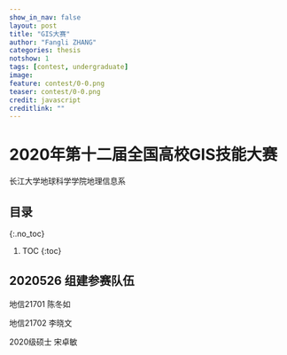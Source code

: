 ```yaml
---
show_in_nav: false
layout: post
title: "GIS大赛"
author: "Fangli ZHANG"
categories: thesis
notshow: 1
tags: [contest, undergraduate]
image:
feature: contest/0-0.png
teaser: contest/0-0.png
credit: javascript
creditlink: ""
---
```


# 2020年第十二届全国高校GIS技能大赛

长江大学地球科学学院地理信息系

## 目录
{:.no_toc}
1. TOC
{:toc}

## 2020526 组建参赛队伍
地信21701 陈冬如

地信21702 李晓文

2020级硕士 宋卓敏

<html>
<head>
    <meta charset="utf-8">
    <title>ECharts</title>
    <script src="http://api.map.baidu.com/api?v=2.0&ak=UQIbZ8RrepxcyoSARRWIrIxZNdSyt96f"></script>
    <script src="../echarts/echarts-master/dist/echarts.js"></script>
    <script src="../echarts/echarts-master/dist/extension/js/bmap.min.js"></script>
</head>
<body>
    <div id="main" style="width: 100%; height: 500px;"></div>
        <script type="text/javascript">
            var myChart = echarts.init(document.getElementById('main'));

            var data = [
               {name: '海门', value: 9},
               {name: '鄂尔多斯', value: 12},
               {name: '招远', value: 12},
               {name: '舟山', value: 12},
               {name: '齐齐哈尔', value: 14},
               {name: '盐城', value: 15},
               {name: '赤峰', value: 16},
               {name: '青岛', value: 18},
               {name: '乳山', value: 18},
               {name: '金昌', value: 19},
               {name: '泉州', value: 21},
               {name: '莱西', value: 21},
               {name: '日照', value: 21},
               {name: '胶南', value: 22},
               {name: '南通', value: 23},
               {name: '拉萨', value: 24},
               {name: '云浮', value: 24},
               {name: '梅州', value: 25},
               {name: '文登', value: 25},
               {name: '上海', value: 25},
               {name: '攀枝花', value: 25},
               {name: '威海', value: 25},
               {name: '承德', value: 25},
               {name: '厦门', value: 26},
               {name: '汕尾', value: 26},
               {name: '潮州', value: 26},
               {name: '丹东', value: 27},
               {name: '太仓', value: 27},
               {name: '曲靖', value: 27},
               {name: '烟台', value: 28},
               {name: '福州', value: 29},
               {name: '瓦房店', value: 30},
               {name: '即墨', value: 30},
               {name: '抚顺', value: 31},
               {name: '玉溪', value: 31},
               {name: '张家口', value: 31},
               {name: '阳泉', value: 31},
               {name: '莱州', value: 32},
               {name: '湖州', value: 32},
               {name: '汕头', value: 32},
               {name: '昆山', value: 33},
               {name: '宁波', value: 33},
               {name: '湛江', value: 33},
               {name: '揭阳', value: 34},
               {name: '荣成', value: 34},
               {name: '连云港', value: 35},
               {name: '葫芦岛', value: 35},
               {name: '常熟', value: 36},
               {name: '东莞', value: 36},
               {name: '河源', value: 36},
               {name: '淮安', value: 36},
               {name: '泰州', value: 36},
               {name: '南宁', value: 37},
               {name: '营口', value: 37},
               {name: '惠州', value: 37},
               {name: '江阴', value: 37},
               {name: '蓬莱', value: 37},
               {name: '韶关', value: 38},
               {name: '嘉峪关', value: 38},
               {name: '广州', value: 38},
               {name: '延安', value: 38},
               {name: '太原', value: 39},
               {name: '清远', value: 39},
               {name: '中山', value: 39},
               {name: '昆明', value: 39},
               {name: '寿光', value: 40},
               {name: '盘锦', value: 40},
               {name: '长治', value: 41},
               {name: '深圳', value: 41},
               {name: '珠海', value: 42},
               {name: '宿迁', value: 43},
               {name: '咸阳', value: 43},
               {name: '铜川', value: 44},
               {name: '平度', value: 44},
               {name: '佛山', value: 44},
               {name: '海口', value: 44},
               {name: '江门', value: 45},
               {name: '章丘', value: 45},
               {name: '肇庆', value: 46},
               {name: '大连', value: 47},
               {name: '临汾', value: 47},
               {name: '吴江', value: 47},
               {name: '石嘴山', value: 49},
               {name: '沈阳', value: 50},
               {name: '苏州', value: 50},
               {name: '茂名', value: 50},
               {name: '嘉兴', value: 51},
               {name: '长春', value: 51},
               {name: '胶州', value: 52},
               {name: '银川', value: 52},
               {name: '张家港', value: 52},
               {name: '三门峡', value: 53},
               {name: '锦州', value: 54},
               {name: '南昌', value: 54},
               {name: '柳州', value: 54},
               {name: '三亚', value: 54},
               {name: '自贡', value: 56},
               {name: '吉林', value: 56},
               {name: '阳江', value: 57},
               {name: '泸州', value: 57},
               {name: '西宁', value: 57},
               {name: '宜宾', value: 58},
               {name: '呼和浩特', value: 58},
               {name: '成都', value: 58},
               {name: '大同', value: 58},
               {name: '镇江', value: 59},
               {name: '桂林', value: 59},
               {name: '张家界', value: 59},
               {name: '宜兴', value: 59},
               {name: '北海', value: 60},
               {name: '西安', value: 61},
               {name: '金坛', value: 62},
               {name: '东营', value: 62},
               {name: '牡丹江', value: 63},
               {name: '遵义', value: 63},
               {name: '绍兴', value: 63},
               {name: '扬州', value: 64},
               {name: '常州', value: 64},
               {name: '潍坊', value: 65},
               {name: '重庆', value: 66},
               {name: '台州', value: 67},
               {name: '南京', value: 67},
               {name: '滨州', value: 70},
               {name: '贵阳', value: 71},
               {name: '无锡', value: 71},
               {name: '本溪', value: 71},
               {name: '克拉玛依', value: 72},
               {name: '渭南', value: 72},
               {name: '马鞍山', value: 72},
               {name: '宝鸡', value: 72},
               {name: '焦作', value: 75},
               {name: '句容', value: 75},
               {name: '北京', value: 79},
               {name: '徐州', value: 79},
               {name: '衡水', value: 80},
               {name: '包头', value: 80},
               {name: '绵阳', value: 80},
               {name: '乌鲁木齐', value: 84},
               {name: '枣庄', value: 84},
               {name: '杭州', value: 84},
               {name: '淄博', value: 85},
               {name: '鞍山', value: 86},
               {name: '溧阳', value: 86},
               {name: '库尔勒', value: 86},
               {name: '安阳', value: 90},
               {name: '开封', value: 90},
               {name: '济南', value: 92},
               {name: '德阳', value: 93},
               {name: '温州', value: 95},
               {name: '九江', value: 96},
               {name: '邯郸', value: 98},
               {name: '临安', value: 99},
               {name: '兰州', value: 99},
               {name: '沧州', value: 100},
               {name: '临沂', value: 103},
               {name: '南充', value: 104},
               {name: '天津', value: 105},
               {name: '富阳', value: 106},
               {name: '泰安', value: 112},
               {name: '诸暨', value: 112},
               {name: '郑州', value: 113},
               {name: '哈尔滨', value: 114},
               {name: '聊城', value: 116},
               {name: '芜湖', value: 117},
               {name: '唐山', value: 119},
               {name: '平顶山', value: 119},
               {name: '邢台', value: 119},
               {name: '德州', value: 120},
               {name: '济宁', value: 120},
               {name: '荆州', value: 127},
               {name: '宜昌', value: 130},
               {name: '义乌', value: 132},
               {name: '丽水', value: 133},
               {name: '洛阳', value: 134},
               {name: '秦皇岛', value: 136},
               {name: '株洲', value: 143},
               {name: '石家庄', value: 147},
               {name: '莱芜', value: 148},
               {name: '常德', value: 152},
               {name: '保定', value: 153},
               {name: '湘潭', value: 154},
               {name: '金华', value: 157},
               {name: '岳阳', value: 169},
               {name: '长沙', value: 175},
               {name: '衢州', value: 177},
               {name: '廊坊', value: 193},
               {name: '菏泽', value: 194},
               {name: '合肥', value: 229},
               {name: '武汉', value: 273},
               {name: '大庆', value: 279}
          ];
          var geoCoordMap = {
              '海门':[121.15,31.89],
              '鄂尔多斯':[109.781327,39.608266],
              '招远':[120.38,37.35],
              '舟山':[122.207216,29.985295],
              '齐齐哈尔':[123.97,47.33],
              '盐城':[120.13,33.38],
              '赤峰':[118.87,42.28],
              '青岛':[120.33,36.07],
              '乳山':[121.52,36.89],
              '金昌':[102.188043,38.520089],
              '泉州':[118.58,24.93],
              '莱西':[120.53,36.86],
              '日照':[119.46,35.42],
              '胶南':[119.97,35.88],
              '南通':[121.05,32.08],
              '拉萨':[91.11,29.97],
              '云浮':[112.02,22.93],
              '梅州':[116.1,24.55],
              '文登':[122.05,37.2],
              '上海':[121.48,31.22],
              '攀枝花':[101.718637,26.582347],
              '威海':[122.1,37.5],
              '承德':[117.93,40.97],
              '厦门':[118.1,24.46],
              '汕尾':[115.375279,22.786211],
              '潮州':[116.63,23.68],
              '丹东':[124.37,40.13],
              '太仓':[121.1,31.45],
              '曲靖':[103.79,25.51],
              '烟台':[121.39,37.52],
              '福州':[119.3,26.08],
              '瓦房店':[121.979603,39.627114],
              '即墨':[120.45,36.38],
              '抚顺':[123.97,41.97],
              '玉溪':[102.52,24.35],
              '张家口':[114.87,40.82],
              '阳泉':[113.57,37.85],
              '莱州':[119.942327,37.177017],
              '湖州':[120.1,30.86],
              '汕头':[116.69,23.39],
              '昆山':[120.95,31.39],
              '宁波':[121.56,29.86],
              '湛江':[110.359377,21.270708],
              '揭阳':[116.35,23.55],
              '荣成':[122.41,37.16],
              '连云港':[119.16,34.59],
              '葫芦岛':[120.836932,40.711052],
              '常熟':[120.74,31.64],
              '东莞':[113.75,23.04],
              '河源':[114.68,23.73],
              '淮安':[119.15,33.5],
              '泰州':[119.9,32.49],
              '南宁':[108.33,22.84],
              '营口':[122.18,40.65],
              '惠州':[114.4,23.09],
              '江阴':[120.26,31.91],
              '蓬莱':[120.75,37.8],
              '韶关':[113.62,24.84],
              '嘉峪关':[98.289152,39.77313],
              '广州':[113.23,23.16],
              '延安':[109.47,36.6],
              '太原':[112.53,37.87],
              '清远':[113.01,23.7],
              '中山':[113.38,22.52],
              '昆明':[102.73,25.04],
              '寿光':[118.73,36.86],
              '盘锦':[122.070714,41.119997],
              '长治':[113.08,36.18],
              '深圳':[114.07,22.62],
              '珠海':[113.52,22.3],
              '宿迁':[118.3,33.96],
              '咸阳':[108.72,34.36],
              '铜川':[109.11,35.09],
              '平度':[119.97,36.77],
              '佛山':[113.11,23.05],
              '海口':[110.35,20.02],
              '江门':[113.06,22.61],
              '章丘':[117.53,36.72],
              '肇庆':[112.44,23.05],
              '大连':[121.62,38.92],
              '临汾':[111.5,36.08],
              '吴江':[120.63,31.16],
              '石嘴山':[106.39,39.04],
              '沈阳':[123.38,41.8],
              '苏州':[120.62,31.32],
              '茂名':[110.88,21.68],
              '嘉兴':[120.76,30.77],
              '长春':[125.35,43.88],
              '胶州':[120.03336,36.264622],
              '银川':[106.27,38.47],
              '张家港':[120.555821,31.875428],
              '三门峡':[111.19,34.76],
              '锦州':[121.15,41.13],
              '南昌':[115.89,28.68],
              '柳州':[109.4,24.33],
              '三亚':[109.511909,18.252847],
              '自贡':[104.778442,29.33903],
              '吉林':[126.57,43.87],
              '阳江':[111.95,21.85],
              '泸州':[105.39,28.91],
              '西宁':[101.74,36.56],
              '宜宾':[104.56,29.77],
              '呼和浩特':[111.65,40.82],
              '成都':[104.06,30.67],
              '大同':[113.3,40.12],
              '镇江':[119.44,32.2],
              '桂林':[110.28,25.29],
              '张家界':[110.479191,29.117096],
              '宜兴':[119.82,31.36],
              '北海':[109.12,21.49],
              '西安':[108.95,34.27],
              '金坛':[119.56,31.74],
              '东营':[118.49,37.46],
              '牡丹江':[129.58,44.6],
              '遵义':[106.9,27.7],
              '绍兴':[120.58,30.01],
              '扬州':[119.42,32.39],
              '常州':[119.95,31.79],
              '潍坊':[119.1,36.62],
              '重庆':[106.54,29.59],
              '台州':[121.420757,28.656386],
              '南京':[118.78,32.04],
              '滨州':[118.03,37.36],
              '贵阳':[106.71,26.57],
              '无锡':[120.29,31.59],
              '本溪':[123.73,41.3],
              '克拉玛依':[84.77,45.59],
              '渭南':[109.5,34.52],
              '马鞍山':[118.48,31.56],
              '宝鸡':[107.15,34.38],
              '焦作':[113.21,35.24],
              '句容':[119.16,31.95],
              '北京':[116.46,39.92],
              '徐州':[117.2,34.26],
              '衡水':[115.72,37.72],
              '包头':[110,40.58],
              '绵阳':[104.73,31.48],
              '乌鲁木齐':[87.68,43.77],
              '枣庄':[117.57,34.86],
              '杭州':[120.19,30.26],
              '淄博':[118.05,36.78],
              '鞍山':[122.85,41.12],
              '溧阳':[119.48,31.43],
              '库尔勒':[86.06,41.68],
              '安阳':[114.35,36.1],
              '开封':[114.35,34.79],
              '济南':[117,36.65],
              '德阳':[104.37,31.13],
              '温州':[120.65,28.01],
              '九江':[115.97,29.71],
              '邯郸':[114.47,36.6],
              '临安':[119.72,30.23],
              '兰州':[103.73,36.03],
              '沧州':[116.83,38.33],
              '临沂':[118.35,35.05],
              '南充':[106.110698,30.837793],
              '天津':[117.2,39.13],
              '富阳':[119.95,30.07],
              '泰安':[117.13,36.18],
              '诸暨':[120.23,29.71],
              '郑州':[113.65,34.76],
              '哈尔滨':[126.63,45.75],
              '聊城':[115.97,36.45],
              '芜湖':[118.38,31.33],
              '唐山':[118.02,39.63],
              '平顶山':[113.29,33.75],
              '邢台':[114.48,37.05],
              '德州':[116.29,37.45],
              '济宁':[116.59,35.38],
              '荆州':[112.239741,30.335165],
              '宜昌':[111.3,30.7],
              '义乌':[120.06,29.32],
              '丽水':[119.92,28.45],
              '洛阳':[112.44,34.7],
              '秦皇岛':[119.57,39.95],
              '株洲':[113.16,27.83],
              '石家庄':[114.48,38.03],
              '莱芜':[117.67,36.19],
              '常德':[111.69,29.05],
              '保定':[115.48,38.85],
              '湘潭':[112.91,27.87],
              '金华':[119.64,29.12],
              '岳阳':[113.09,29.37],
              '长沙':[113,28.21],
              '衢州':[118.88,28.97],
              '廊坊':[116.7,39.53],
              '菏泽':[115.480656,35.23375],
              '合肥':[117.27,31.86],
              '武汉':[114.31,30.52],
              '大庆':[125.03,46.58]
          };

          var convertData = function (data) {
              var res = [];
              for (var i = 0; i < data.length; i++) {
                  var geoCoord = geoCoordMap[data[i].name];
                  if (geoCoord) {
                      res.push({
                          name: data[i].name,
                          value: geoCoord.concat(data[i].value)
                      });
                  }
              }
              return res;
          };

          option = {
              title: {
                  text: '方寸小地图',
                  subtext: 'Funtry Map',
                  sublink: 'http://www.zhangfangli.cn',
                  left: 'center'
              },
              tooltip : {
                  trigger: 'item'
              },
              bmap: {
                  center: [104.114129, 37.550339],
                  zoom: 5,
                  roam: true,
                  mapStyle: {
                      styleJson: [{
                          'featureType': 'water',
                          'elementType': 'all',
                          'stylers': {
                              'color': '#d1d1d1'
                          }
                      }, {
                          'featureType': 'land',
                          'elementType': 'all',
                          'stylers': {
                              'color': '#f3f3f3'
                          }
                      }, {
                          'featureType': 'railway',
                          'elementType': 'all',
                          'stylers': {
                              'visibility': 'off'
                          }
                      }, {
                          'featureType': 'highway',
                          'elementType': 'all',
                          'stylers': {
                              'color': '#fdfdfd'
                          }
                      }, {
                          'featureType': 'highway',
                          'elementType': 'labels',
                          'stylers': {
                              'visibility': 'off'
                          }
                      }, {
                          'featureType': 'arterial',
                          'elementType': 'geometry',
                          'stylers': {
                              'color': '#fefefe'
                          }
                      }, {
                          'featureType': 'arterial',
                          'elementType': 'geometry.fill',
                          'stylers': {
                              'color': '#fefefe'
                          }
                      }, {
                          'featureType': 'poi',
                          'elementType': 'all',
                          'stylers': {
                              'visibility': 'off'
                          }
                      }, {
                          'featureType': 'green',
                          'elementType': 'all',
                          'stylers': {
                              'visibility': 'off'
                          }
                      }, {
                          'featureType': 'subway',
                          'elementType': 'all',
                          'stylers': {
                              'visibility': 'off'
                          }
                      }, {
                          'featureType': 'manmade',
                          'elementType': 'all',
                          'stylers': {
                              'color': '#d1d1d1'
                          }
                      }, {
                          'featureType': 'local',
                          'elementType': 'all',
                          'stylers': {
                              'color': '#d1d1d1'
                          }
                      }, {
                          'featureType': 'arterial',
                          'elementType': 'labels',
                          'stylers': {
                              'visibility': 'off'
                          }
                      }, {
                          'featureType': 'boundary',
                          'elementType': 'all',
                          'stylers': {
                              'color': '#fefefe'
                          }
                      }, {
                          'featureType': 'building',
                          'elementType': 'all',
                          'stylers': {
                              'color': '#d1d1d1'
                          }
                      }, {
                          'featureType': 'label',
                          'elementType': 'labels.text.fill',
                          'stylers': {
                              'color': '#999999'
                          }
                      }]
                  }
              },
              series : [
                  {
                      name: 'pm2.5',
                      type: 'scatter',
                      coordinateSystem: 'bmap',
                      data: convertData(data),
                      symbolSize: function (val) {
                          return val[2] / 10;
                      },
                      encode: {
                          value: 2
                      },
                      label: {
                          formatter: '{b}',
                          position: 'right',
                          show: false
                      },
                      itemStyle: {
                          color: 'purple'
                      },
                      emphasis: {
                          label: {
                              show: true
                          }
                      }
                  },
                  {
                      name: 'Top 5',
                      type: 'effectScatter',
                      coordinateSystem: 'bmap',
                      data: convertData(data.sort(function (a, b) {
                          return b.value - a.value;
                      }).slice(0, 6)),
                      symbolSize: function (val) {
                          return val[2] / 10;
                      },
                      encode: {
                          value: 2
                      },
                      showEffectOn: 'render',
                      rippleEffect: {
                          brushType: 'stroke'
                      },
                      hoverAnimation: true,
                      label: {
                          formatter: '{b}',
                          position: 'right',
                          show: true
                      },
                      itemStyle: {
                          color: 'purple',
                          shadowBlur: 10,
                          shadowColor: '#333'
                      },
                      zlevel: 1
                  }
              ]
          };

            myChart.setOption(option);
        </script>
</body>
</html>

## 2020614 确定参赛主题
武汉人物
